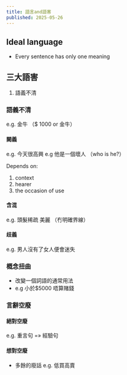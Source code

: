 ```yaml
---
title: 語言and語害
published: 2025-05-26
---
```


## Ideal language
- Every sentence has only one meaning

## 三大語害
1. 語義不清

### 語義不清
e.g. 金牛 （$ 1000 or 金牛）

#### 闕義
e.g. 今天很高興
e.g 他是一個壞人 （who is he?）

Depends on:
1. context
2. hearer
3. the occasion of use

#### 含混
e.g. 頭髮稀疏  美麗 （冇明確界線）

#### 歧義
e.g. 男人沒有了女人便會迷失

### 概念扭曲
- 改變一個詞語的通常用法
- e.g 小於$5000 唔算賭錢

### 言辭空廢
#### 絕對空廢
e.g. 重言句 =» 經驗句
#### 想對空廢
- 多餘的廢話
e.g. 低買高賣